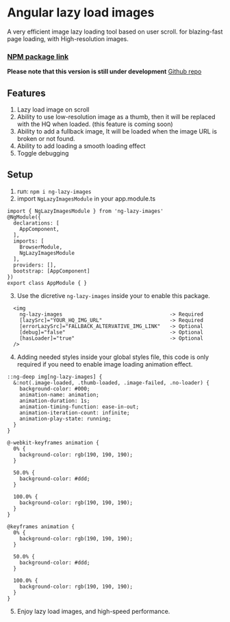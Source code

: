 # Angular lazy load images

A very efficient image lazy loading tool based on user scroll.
for blazing-fast page loading, with High-resolution images.

### [NPM package link](https://www.npmjs.com/package/ng-lazy-images)

**Please note that this version is still under development**
[Github repo](https://github.com/mBahrawy/ng-lazy-images)


## Features
1. Lazy load image on scroll
2. Ability to use low-resolution image as a thumb, then it will be replaced with the HQ when loaded. (this feature is coming soon)
3. Ability to add a fullback image, It will be loaded when the image URL is broken or not found.
4. Ability to add loading a smooth loading effect
5. Toggle debugging 


## Setup

1. run: `npm i ng-lazy-images`
2. import `NgLazyImagesModule` in your app.module.ts
```
import { NgLazyImagesModule } from 'ng-lazy-images'
@NgModule({
  declarations: [
    AppComponent,
  ],
  imports: [
    BrowserModule,
    NgLazyImagesModule
  ],
  providers: [],
  bootstrap: [AppComponent]
})
export class AppModule { }
```

3. Use the dicretive `ng-lazy-images` inside your<img> to enable this package.
```
  <img
    ng-lazy-images                                   -> Required
    [lazySrc]="YOUR_HQ_IMG_URL"                      -> Required
    [errorLazySrc]="FALLBACK_ALTERVATIVE_IMG_LINK"   -> Optional
    [debug]="false"                                  -> Optional
    [hasLoader]="true"                               -> Optional
  />

```

4. Adding needed styles inside your global styles file, this code is only required if you need to enable image loading animation effect.
```
::ng-deep img[ng-lazy-images] {
  &:not(.image-loaded, .thumb-loaded, .image-failed, .no-loader) {
    background-color: #000;
    animation-name: animation;
    animation-duration: 1s;
    animation-timing-function: ease-in-out;
    animation-iteration-count: infinite;
    animation-play-state: running;
  }
}

@-webkit-keyframes animation {
  0% {
    background-color: rgb(190, 190, 190);
  }

  50.0% {
    background-color: #ddd;
  }

  100.0% {
    background-color: rgb(190, 190, 190);
  }
}

@keyframes animation {
  0% {
    background-color: rgb(190, 190, 190);
  }

  50.0% {
    background-color: #ddd;
  }

  100.0% {
    background-color: rgb(190, 190, 190);
  }
}

``` 

5. Enjoy lazy load images, and high-speed performance.
